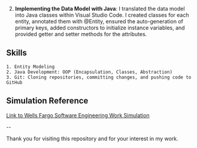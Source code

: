 
   
2. **Implementing the Data Model with Java**: I translated the data model into Java classes within Visual Studio Code. I created classes for each entity, annotated them with @Entity, ensured the auto-generation of primary keys, added constructors to initialize instance variables, and provided getter and setter methods for the attributes.

## Skills
    1. Entity Modeling
    2. Java Development: OOP (Encapsulation, Classes, Abstraction) 
    3. Git: Cloning repositories, committing changes, and pushing code to GitHub

## Simulation Reference
[Link to Wells Fargo Software Engineering Work Simulation](https://www.theforage.com/virtual-internships/prototype/9Wvq4L2WCFQDyyPp3/software-engineering)

--

Thank you for visiting this repository and for your interest in my work.
